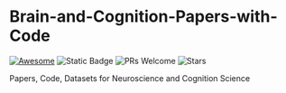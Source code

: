 # Brain-and-Cognition-Papers-with-Code

[![Awesome](https://awesome.re/badge.svg)](https://awesome.re) 
![Static Badge](https://img.shields.io/badge/papers_with_code-orange)
![PRs Welcome](https://img.shields.io/badge/PRs-Welcome-green)
![Stars](https://img.shields.io/github/stars/WangJingyao07/Brain-and-Cognition-Papers-with-Code)

Papers, Code, Datasets for Neuroscience and Cognition Science
